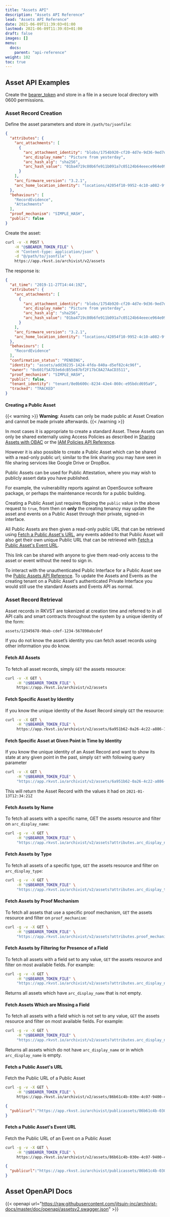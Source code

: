 ```yaml
---
title: "Assets API"
description: "Assets API Reference"
lead: "Assets API Reference"
date: 2021-06-09T11:39:03+01:00
lastmod: 2021-06-09T11:39:03+01:00
draft: false
images: []
menu: 
  docs:
    parent: "api-reference"
weight: 102
toc: true
---
```


## Asset API Examples

Create the [bearer_token](../../setup-and-administration/getting-access-tokens-using-app-registrations) and store in a file in a secure local directory with 0600 permissions.

### Asset Record Creation

Define the asset parameters and store in `/path/to/jsonfile`:

```json
{
  "attributes": {
    "arc_attachments": [
      {
        "arc_attachment_identity": "blobs/1754b920-cf20-4d7e-9d36-9ed7d479744d",
        "arc_display_name": "Picture from yesterday",
        "arc_hash_alg": "sha256",
        "arc_hash_value": "01ba4719c80b6fe911b091a7c05124b64eeece964e09c058ef8f9805daca546b"
      }
    ],
    "arc_firmware_version": "3.2.1",
    "arc_home_location_identity": "locations/42054f10-9952-4c10-a082-9fd0d10295ae"
  },
  "behaviours": [
    "RecordEvidence",
    "Attachments"
  ],
  "proof_mechanism": "SIMPLE_HASH",
  "public": false
}
```

Create the asset:

```bash
curl -v -X POST \
    -H "@$BEARER_TOKEN_FILE" \
    -H "Content-type: application/json" \
    -d "@/path/to/jsonfile" \
    https://app.rkvst.io/archivist/v2/assets
```

The response is:

```json
{
  "at_time": "2019-11-27T14:44:19Z",
  "attributes": {
    "arc_attachments": [
      {
        "arc_attachment_identity": "blobs/1754b920-cf20-4d7e-9d36-9ed7d479744d",
        "arc_display_name": "Picture from yesterday",
        "arc_hash_alg": "sha256",
        "arc_hash_value": "01ba4719c80b6fe911b091a7c05124b64eeece964e09c058ef8f9805daca546b"
      }
    ],
    "arc_firmware_version": "3.2.1",
    "arc_home_location_identity": "locations/42054f10-9952-4c10-a082-9fd0d10295ae"
  },
  "behaviours": [
    "RecordEvidence"
  ],
  "confirmation_status": "PENDING",
  "identity": "assets/add30235-1424-4fda-840a-d5ef82c4c96f",
  "owner": "0x601f5A7D3e6dcB55e87bf2F17bC8A27AaCD3511",
  "proof_mechanism": "SIMPLE_HASH",
  "public": false,
  "tenant_identity": "tenant/8e0b600c-8234-43e4-860c-e95bdcd695a9",
  "tracked": "TRACKED"
}
```
#### Creating a Public Asset

{{< warning >}}
**Warning**: Assets can only be made public at Asset Creation and cannot be made private afterwards.
{{< /warning >}}

In most cases it is appropriate to create a standard Asset. These Assets can only be shared externally using Access Policies as described in [Sharing Assets with OBAC](../../rkvst-basics/sharing-assets-with-obac/) or the [IAM Policies API Reference](../iam-policies-api/).

However it is also possible to create a Public Asset which can be shared with a read-only public url; similar to the link sharing you may have seen in file sharing services like Google Drive or DropBox.

Public Assets can be used for Public Attestation, where you may wish to publicly assert data you have published.

For example, the vulnerability reports against an OpenSource software package, or perhaps the maintenance records for a public building.

Creating a Public Asset just requires flipping the `public` value in the above request to `true`, from then on **only** the creating tenancy may update the asset and events on a Public Asset through their private, signed-in interface.

All Public Assets are then given a read-only public URL that can be retrieved using [Fetch a Public Asset's URL](./#fetch-a-public-assets-url), any events added to that Public Asset will also get their own unique Public URL that can be retrieved with [Fetch a Public Asset's Event URL](./#fetch-a-public-assets-event-url).

This link can be shared with anyone to give them read-only access to the asset or event without the need to sign in.

To interact with the unauthenticated Public Interface for a Public Asset see the [Public Assets API Reference](../public-assets-api/). To update the Assets and Events as the creating tenant on a Public Asset's authenticated Private Interface you would still use the standard Assets and Events API as normal.
### Asset Record Retrieval

Asset records in RKVST are tokenized at creation time and referred to in all API calls and smart contracts throughout the system by a unique identity of the form:

```bash
assets/12345678-90ab-cdef-1234-567890abcdef
```

If you do not know the asset’s identity you can fetch asset records using other information you do know.

#### Fetch All Assets

To fetch all asset records, simply `GET` the assets resource:

```bash
curl -v -X GET \
     -H "@$BEARER_TOKEN_FILE" \
     https://app.rkvst.io/archivist/v2/assets
```

#### Fetch Specific Asset by Identity

If you know the unique identity of the Asset Record simply `GET` the resource:

```bash
curl -v -X GET \
     -H "@$BEARER_TOKEN_FILE" \
     https://app.rkvst.io/archivist/v2/assets/6a951b62-0a26-4c22-a886-1082297b063b
```

#### Fetch Specific Asset at Given Point in Time by Identity

If you know the unique identity of an Asset Record and want to show its state at any given point in the past, simply `GET` with following query parameter

```bash
curl -v -X GET \
     -H "@$BEARER_TOKEN_FILE" \
     "https://app.rkvst.io/archivist/v2/assets/6a951b62-0a26-4c22-a886-1082297b063b?at_time=2021-01-13T12:34:21Z"
```

This will return the Asset Record with the values it had on `2021-01-13T12:34:21Z`

#### Fetch Assets by Name

To fetch all assets with a specific name, GET the assets resource and filter on `arc_display_name`:

```bash
curl -g -v -X GET \
     -H "@$BEARER_TOKEN_FILE" \
     "https://app.rkvst.io/archivist/v2/assets?attributes.arc_display_name=tcl.ccj.003"
```

#### Fetch Assets by Type

To fetch all assets of a specific type, `GET` the assets resource and filter on `arc_display_type`:

```bash
curl -g -v -X GET \
     -H "@$BEARER_TOKEN_FILE" \
     "https://app.rkvst.io/archivist/v2/assets?attributes.arc_display_type=Traffic%20light"
```

#### Fetch Assets by Proof Mechanism

To fetch all assets that use a specific proof mechanism, `GET` the assets resource and filter on `proof_mechanism`:

```bash
curl -g -v -X GET \
     -H "@$BEARER_TOKEN_FILE" \
     "https://app.rkvst.io/archivist/v2/assets?attributes.proof_mechanism=simple_hash"
```

#### Fetch Assets by Filtering for Presence of a Field

To fetch all assets with a field set to any value, `GET` the assets resource and filter on most available fields. For example:

```bash
curl -g -v -X GET \
     -H "@$BEARER_TOKEN_FILE" \
     "https://app.rkvst.io/archivist/v2/assets?attributes.arc_display_name=*"
```

Returns all assets which have `arc_display_name` that is not empty.

#### Fetch Assets Which are Missing a Field

To fetch all assets with a field which is not set to any value, `GET` the assets resource and filter on most available fields. For example:

```bash
curl -g -v -X GET \
     -H "@$BEARER_TOKEN_FILE" \
     "https://app.rkvst.io/archivist/v2/assets?attributes.arc_display_name!=*"
```

Returns all assets which do not have `arc_display_name` or in which `arc_display_name` is empty.

#### Fetch a Public Asset's URL

Fetch the Public URL of a Public Asset

```bash
curl -g -v -X GET \
     -H "@$BEARER_TOKEN_FILE" \
     https://app.rkvst.io/archivist/v2/assets/86b61c4b-030e-4c07-9400-463612e6cee4:publicurl
```

```json
{
  "publicurl":"https://app.rkvst.io/archivist/publicassets/86b61c4b-030e-4c07-9400-463612e6cee4"
}
```

#### Fetch a Public Asset's Event URL

Fetch the Public URL of an Event on a Public Asset

```bash
curl -g -v -X GET \
     -H "@$BEARER_TOKEN_FILE" \
     https://app.rkvst.io/archivist/v2/assets/86b61c4b-030e-4c07-9400-463612e6cee4/events/7da272ad-19d5-4106-b4af-2980a84c2721:publicurl
```

```json
{
  "publicurl":"https://app.rkvst.io/archivist/publicassets/86b61c4b-030e-4c07-9400-463612e6cee4/events/7da272ad-19d5-4106-b4af-2980a84c2721"
}
```


## Asset OpenAPI Docs

{{< openapi url="https://raw.githubusercontent.com/jitsuin-inc/archivist-docs/master/doc/openapi/assetsv2.swagger.json" >}}
